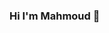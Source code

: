 ### Hi I'm Mahmoud 👋

<!--
**m-mraisi/m-mraisi** is a ✨ _special_ ✨ repository because its `README.md` (this file) appears on your GitHub profile.

Here are some ideas to get you started:

- 🔭 I’m currently working on ...
- 🌱 I’m currently learning Mobile Development
- 📫 How to reach me: ...
- 😄 Pronouns: ...
- ⚡ Fun fact: ...
-->
